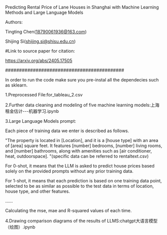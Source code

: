 Predicting Rental Price of Lane Houses in Shanghai with Machine Learning Methods and Large Language Models

Authors:

Tingting Chen(18790061936@163.com)

Shijing Si(shijing.si@shisu.edu.cn)

#Link to source paper for citation:

https://arxiv.org/abs/2405.17505

###########################################

In order to run the code make sure you pre-instal all the dependecies such as sklearn.

1.Preprocessed File:for_tableau_2.csv

2.Further data cleaning and modeling of five machine learning models:上海租金估计---机器学习.ipynb

3.Large Language Models prompt:

Each piece of training data we enter is described as follows.

"The property is located in [Location], and it is a [house type] with an area of [area] square feet. It features [number] bedrooms, [number] living rooms, and [number] bathrooms, along with amenities such as [air conditioner, heat, outdoorspace]. "(specific data can be referred to rentaltext.csv)

For 0-shot, it means that the LLM is asked to predict house prices based solely on the provided prompts without any prior training data.

For 1-shot, it means that each prediction is based on one training data point, selected to be as similar as possible to the test data in terms of location, house type, and other features.

......

Calculating the mse, mae and R-squared values of each time.

  4.Drawing comparison diagrams of the results of LLMS:chatgpt大语言模型（绘图）.ipynb

